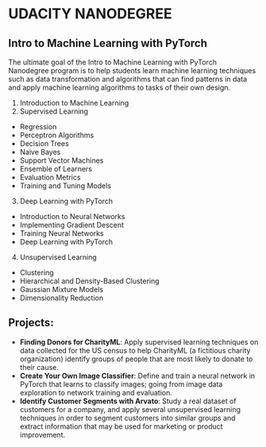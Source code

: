 # UDACITY NANODEGREE
## Intro to Machine Learning with PyTorch
The ultimate goal of the Intro to Machine Learning with PyTorch Nanodegree program is to help students learn machine learning techniques such as data transformation and algorithms that can find patterns in data and apply machine learning algorithms to tasks of their own design.
1. Introduction to Machine Learning
2. Supervised Learning
+ Regression
+ Perceptron Algorithms
+ Decision Trees
+ Naive Bayes
+ Support Vector Machines
+ Ensemble of Learners
+ Evaluation Metrics
+ Training and Tuning Models
3. Deep Learning with PyTorch
+ Introduction to Neural Networks
+ Implementing Gradient Descent
+ Training Neural Networks
+ Deep Learning with PyTorch
4. Unsupervised Learning
+ Clustering
+ Hierarchical and Density-Based Clustering
+ Gaussian Mixture Models
+ Dimensionality Reduction

## Projects:
+ **Finding Donors for CharityML**:
Apply supervised learning techniques on data collected for the US census to help CharityML (a fictitious charity organization) identify groups of people that are most likely to donate to their cause.
+ **Create Your Own Image Classifier**: 
Define and train a neural network in PyTorch that learns to classify images; going from image data exploration to network training and evaluation.
+ **Identify Customer Segments with Arvato**: 
Study a real dataset of customers for a company, and apply several unsupervised learning techniques in order to segment customers into similar groups and extract information that may be used for marketing or product improvement.
